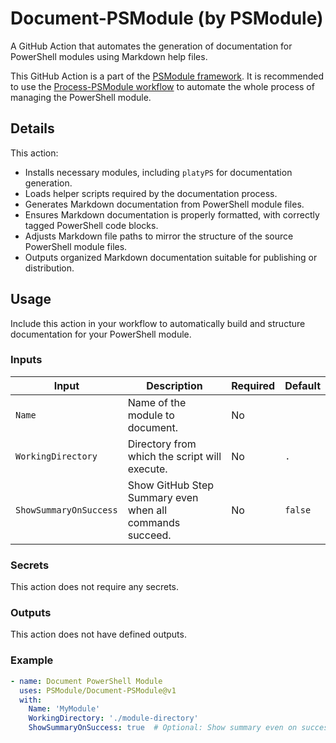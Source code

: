 # Document-PSModule (by PSModule)

A GitHub Action that automates the generation of documentation for PowerShell modules using Markdown help files.

This GitHub Action is a part of the [PSModule framework](https://github.com/PSModule). It is recommended to use the
[Process-PSModule workflow](https://github.com/PSModule/Process-PSModule) to automate the whole process of managing the PowerShell module.

## Details

This action:
- Installs necessary modules, including `platyPS` for documentation generation.
- Loads helper scripts required by the documentation process.
- Generates Markdown documentation from PowerShell module files.
- Ensures Markdown documentation is properly formatted, with correctly tagged PowerShell code blocks.
- Adjusts Markdown file paths to mirror the structure of the source PowerShell module files.
- Outputs organized Markdown documentation suitable for publishing or distribution.

## Usage

Include this action in your workflow to automatically build and structure documentation for your PowerShell module.

### Inputs

| Input              | Description                                   | Required | Default     |
|--------------------|-----------------------------------------------|----------|-------------|
| `Name`             | Name of the module to document.               | No       | <Repo name> |
| `WorkingDirectory` | Directory from which the script will execute. | No       | `.`         |
| `ShowSummaryOnSuccess` | Show GitHub Step Summary even when all commands succeed. | No | `false` |

### Secrets

This action does not require any secrets.

### Outputs

This action does not have defined outputs.

### Example

```yaml
- name: Document PowerShell Module
  uses: PSModule/Document-PSModule@v1
  with:
    Name: 'MyModule'
    WorkingDirectory: './module-directory'
    ShowSummaryOnSuccess: true  # Optional: Show summary even on success
```

